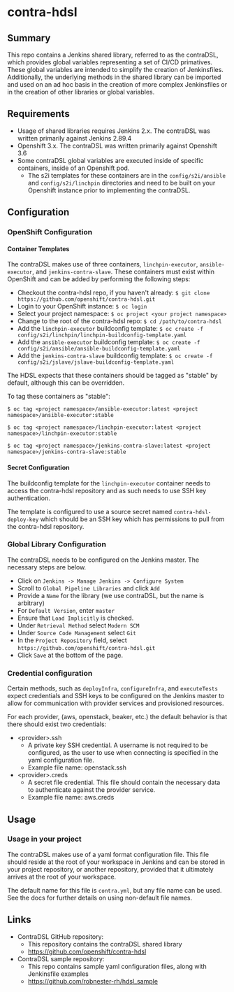 # contra-hdsl

## Summary

This repo contains a Jenkins shared library, referred to as the contraDSL, which provides global variables representing a set of CI/CD primatives. These global variables are intended to simplify the creation of Jenkinsfiles. Additionally, the underlying methods in the shared library can be imported and used on an ad hoc basis in the creation of more complex Jenkinsfiles or in the creation of other libraries or global variables.

## Requirements

* Usage of shared libraries requires Jenkins 2.x. The contraDSL was written primarily against Jenkins 2.89.4
* Openshift 3.x. The contraDSL was written primarily against Openshift 3.6
* Some contraDSL global variables are executed inside of specific containers, inside of an Openshift pod. 
  * The s2i templates for these containers are in the ```config/s2i/ansible``` and ```config/s2i/linchpin``` directories and need to be built on your Openshift instance prior to implementing the contraDSL.

## Configuration

### OpenShift Configuration
#### Container Templates
The contraDSL makes use of three containers, ```linchpin-executor```,  ```ansible-executor```, and ```jenkins-contra-slave```. These containers must exist within OpenShift and can be added by performing the following steps:
* Checkout the contra-hdsl repo, if you haven't already: ```$ git clone https://github.com/openshift/contra-hdsl.git```
* Login to your OpenShift instance: ```$ oc login```
* Select your project namespace: ```$ oc project <your project namespace>```
* Change to the root of the contra-hdsl repo: ```$ cd /path/to/contra-hdsl```
* Add the ```linchpin-executor``` buildconfig template: ```$ oc create -f config/s2i/linchpin/linchpin-buildconfig-template.yaml```
* Add the ```ansible-executor``` buildconfig template: ```$ oc create -f config/s2i/ansible/ansible-buildconfig-template.yaml```
* Add the ```jenkins-contra-slave``` buildconfig template: ```$ oc create -f config/s2i/jslave/jslave-buildconfig-template.yaml```

The HDSL expects that these containers should be tagged as "stable" by default, although this can be overridden.

To tag these containers as "stable":

```$ oc tag <project namespace>/ansible-executor:latest <project namespace>/ansible-executor:stable```

```$ oc tag <project namespace>/linchpin-executor:latest <project namespace>/linchpin-executor:stable```

```$ oc tag <project namespace>/jenkins-contra-slave:latest <project namespace>/jenkins-contra-slave:stable```

#### Secret Configuration
The buildconfig template for the ```linchpin-executor``` container needs to access the contra-hdsl repository and as such needs to use SSH key authentication. 

The template is configured to use a source secret named ```contra-hdsl-deploy-key``` which should be an SSH key which has permissions to pull from the contra-hdsl repository.
  
### Global Library Configuration
The contraDSL needs to be configured on the Jenkins master. The necessary steps are below.
* Click on ```Jenkins -> Manage Jenkins -> Configure System```
* Scroll to ```Global Pipeline Libraries``` and click ```Add```
* Provide a ```Name``` for the library (we use contraDSL, but the name is arbitrary)
* For ```Default Version```, enter ```master```
* Ensure that ```Load Implicitly``` is checked.
* Under ```Retrieval Method``` select ```Modern SCM```
* Under ```Source Code Management``` select ```Git```
* In the ```Project Repository``` field, select ```https://github.com/openshift/contra-hdsl.git```
* Click ```Save``` at the bottom of the page.

### Credential configuration
Certain methods, such as ```deployInfra```, ```configureInfra```, and ```executeTests``` expect credentials and SSH keys to be configured on the Jenkins master to allow for communication with provider services and provisioned resources. 

For each provider, (aws, openstack, beaker, etc.) the default behavior is that there should exist two credentials:
* \<provider>.ssh
  * A private key SSH credential. A username is not required to be configured, as the user to use when connecting is specified in the yaml configuration file.
  * Example file name: openstack.ssh
* \<provider>.creds
  * A secret file credential. This file should contain the necessary data to authenticate against the provider service.
  * Example file name: aws.creds

## Usage

### Usage in your project
The contraDSL makes use of a yaml format configuration file. This file should reside at the root of your workspace in Jenkins and can be stored in your project repository, or another repository, provided that it ultimately arrives at the root of your workspace.

The default name for this file is ```contra.yml```, but any file name can be used. See the docs for further details on using non-default file names.

## Links
* ContraDSL GitHub repository:
  * This repository contains the contraDSL shared library
  * https://github.com/openshift/contra-hdsl
* ContraDSL sample repository:
  * This repo contains sample yaml configuration files, along with Jenkinsfile examples
  * https://github.com/robnester-rh/hdsl_sample
